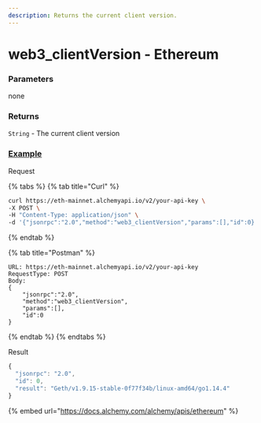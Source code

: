 ```yaml
---
description: Returns the current client version.
---
```


# web3\_clientVersion - Ethereum

### **Parameters**

none

### **Returns**

`String` - The current client version

### [**Example**](https://composer.alchemyapi.io/?composer\_state=%7B%22network%22%3A0%2C%22methodName%22%3A%22web3\_clientVersion%22%2C%22paramValues%22%3A%5B%5D%7D)

Request

{% tabs %}
{% tab title="Curl" %}
```bash
curl https://eth-mainnet.alchemyapi.io/v2/your-api-key \
-X POST \
-H "Content-Type: application/json" \
-d '{"jsonrpc":"2.0","method":"web3_clientVersion","params":[],"id":0}'
```
{% endtab %}

{% tab title="Postman" %}
```http
URL: https://eth-mainnet.alchemyapi.io/v2/your-api-key
RequestType: POST
Body: 
{
    "jsonrpc":"2.0",
    "method":"web3_clientVersion",
    "params":[],
    "id":0
}
```
{% endtab %}
{% endtabs %}

Result

```javascript
{
  "jsonrpc": "2.0",
  "id": 0,
  "result": "Geth/v1.9.15-stable-0f77f34b/linux-amd64/go1.14.4"
}
```

{% embed url="https://docs.alchemy.com/alchemy/apis/ethereum" %}
